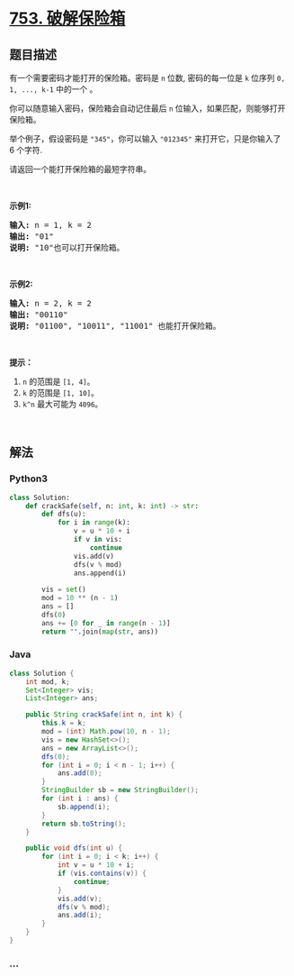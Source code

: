 # [753. 破解保险箱](https://leetcode-cn.com/problems/cracking-the-safe)



## 题目描述

<!-- 这里写题目描述 -->

<p>有一个需要密码才能打开的保险箱。密码是&nbsp;<code>n</code> 位数, 密码的每一位是&nbsp;<code>k</code>&nbsp;位序列&nbsp;<code>0, 1, ..., k-1</code>&nbsp;中的一个 。</p>

<p>你可以随意输入密码，保险箱会自动记住最后&nbsp;<code>n</code>&nbsp;位输入，如果匹配，则能够打开保险箱。</p>

<p>举个例子，假设密码是&nbsp;<code>&quot;345&quot;</code>，你可以输入&nbsp;<code>&quot;012345&quot;</code>&nbsp;来打开它，只是你输入了 6&nbsp;个字符.</p>

<p>请返回一个能打开保险箱的最短字符串。</p>

<p>&nbsp;</p>

<p><strong>示例1:</strong></p>

<pre><strong>输入:</strong> n = 1, k = 2
<strong>输出:</strong> &quot;01&quot;
<strong>说明:</strong> &quot;10&quot;也可以打开保险箱。
</pre>

<p>&nbsp;</p>

<p><strong>示例2:</strong></p>

<pre><strong>输入:</strong> n = 2, k = 2
<strong>输出:</strong> &quot;00110&quot;
<strong>说明: </strong>&quot;01100&quot;, &quot;10011&quot;, &quot;11001&quot; 也能打开保险箱。
</pre>

<p>&nbsp;</p>

<p><strong>提示：</strong></p>

<ol>
	<li><code>n</code> 的范围是&nbsp;<code>[1, 4]</code>。</li>
	<li><code>k</code> 的范围是&nbsp;<code>[1, 10]</code>。</li>
	<li><code>k^n</code> 最大可能为&nbsp;<code>4096</code>。</li>
</ol>

<p>&nbsp;</p>


## 解法

<!-- 这里可写通用的实现逻辑 -->

<!-- tabs:start -->

### **Python3**

<!-- 这里可写当前语言的特殊实现逻辑 -->

```python
class Solution:
    def crackSafe(self, n: int, k: int) -> str:
        def dfs(u):
            for i in range(k):
                v = u * 10 + i
                if v in vis:
                    continue
                vis.add(v)
                dfs(v % mod)
                ans.append(i)
        
        vis = set()
        mod = 10 ** (n - 1)
        ans = []
        dfs(0)
        ans += [0 for _ in range(n - 1)]
        return "".join(map(str, ans))
```

### **Java**

<!-- 这里可写当前语言的特殊实现逻辑 -->

```java
class Solution {
    int mod, k;
    Set<Integer> vis;
    List<Integer> ans;

    public String crackSafe(int n, int k) {
        this.k = k;
        mod = (int) Math.pow(10, n - 1);
        vis = new HashSet<>();
        ans = new ArrayList<>();
        dfs(0);
        for (int i = 0; i < n - 1; i++) {
            ans.add(0);
        }
        StringBuilder sb = new StringBuilder();
        for (int i : ans) {
            sb.append(i);
        }
        return sb.toString();
    }

    public void dfs(int u) {
        for (int i = 0; i < k; i++) {
            int v = u * 10 + i;
            if (vis.contains(v)) {
                continue;
            }
            vis.add(v);
            dfs(v % mod);
            ans.add(i);
        }
    }
}
```

### **...**

```

```

<!-- tabs:end -->
